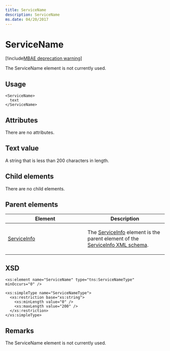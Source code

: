 ```yaml
---
title: ServiceName
description: ServiceName
ms.date: 04/20/2017
---
```


# ServiceName

[!include[MBAE deprecation warning](../includes/mbae-deprecation-warning.md)]

The ServiceName element is not currently used.

## <span id="Usage"></span><span id="usage"></span><span id="USAGE"></span>Usage


``` syntax
<ServiceName>
  text
</ServiceName>
```

## <span id="Attributes"></span><span id="attributes"></span><span id="ATTRIBUTES"></span>Attributes


There are no attributes.

## <span id="Text_value"></span><span id="text_value"></span><span id="TEXT_VALUE"></span>Text value


A string that is less than 200 characters in length.

## <span id="Child_elements"></span><span id="child_elements"></span><span id="CHILD_ELEMENTS"></span>Child elements


There are no child elements.

## <span id="Parent_elements"></span><span id="parent_elements"></span><span id="PARENT_ELEMENTS"></span>Parent elements


<table>
<colgroup>
<col width="50%" />
<col width="50%" />
</colgroup>
<thead>
<tr class="header">
<th>Element</th>
<th>Description</th>
</tr>
</thead>
<tbody>
<tr class="odd">
<td><p><a href="serviceinfo.md" data-raw-source="[ServiceInfo](serviceinfo.md)">ServiceInfo</a></p></td>
<td><p>The <a href="serviceinfo.md" data-raw-source="[ServiceInfo](serviceinfo.md)">ServiceInfo</a> element is the parent element of the <a href="serviceinfo-xml-schema.md" data-raw-source="[ServiceInfo XML schema](serviceinfo-xml-schema.md)">ServiceInfo XML schema</a>.</p></td>
</tr>
</tbody>
</table>

 

## <span id="XSD"></span><span id="xsd"></span>XSD


``` syntax
<xs:element name="ServiceName" type="tns:ServiceNameType" minOccurs="0" />

<xs:simpleType name="ServiceNameType">
  <xs:restriction base="xs:string">
    <xs:minLength value="0" />
    <xs:maxLength value="200" />
  </xs:restriction>
</xs:simpleType>
```

## <span id="Remarks"></span><span id="remarks"></span><span id="REMARKS"></span>Remarks


The ServiceName element is not currently used.

 

 





